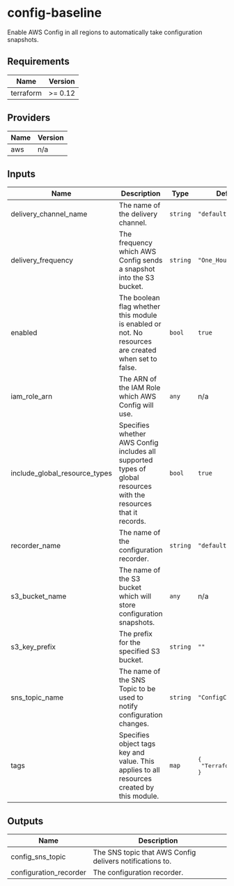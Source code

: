 # config-baseline

Enable AWS Config in all regions to automatically take configuration snapshots.

<!-- BEGINNING OF PRE-COMMIT-TERRAFORM DOCS HOOK -->
## Requirements

| Name | Version |
|------|---------|
| terraform | >= 0.12 |

## Providers

| Name | Version |
|------|---------|
| aws | n/a |

## Inputs

| Name | Description | Type | Default | Required |
|------|-------------|------|---------|:--------:|
| delivery\_channel\_name | The name of the delivery channel. | `string` | `"default"` | no |
| delivery\_frequency | The frequency which AWS Config sends a snapshot into the S3 bucket. | `string` | `"One_Hour"` | no |
| enabled | The boolean flag whether this module is enabled or not. No resources are created when set to false. | `bool` | `true` | no |
| iam\_role\_arn | The ARN of the IAM Role which AWS Config will use. | `any` | n/a | yes |
| include\_global\_resource\_types | Specifies whether AWS Config includes all supported types of global resources with the resources that it records. | `bool` | `true` | no |
| recorder\_name | The name of the configuration recorder. | `string` | `"default"` | no |
| s3\_bucket\_name | The name of the S3 bucket which will store configuration snapshots. | `any` | n/a | yes |
| s3\_key\_prefix | The prefix for the specified S3 bucket. | `string` | `""` | no |
| sns\_topic\_name | The name of the SNS Topic to be used to notify configuration changes. | `string` | `"ConfigChanges"` | no |
| tags | Specifies object tags key and value. This applies to all resources created by this module. | `map` | <pre>{<br>  "Terraform": true<br>}</pre> | no |

## Outputs

| Name | Description |
|------|-------------|
| config\_sns\_topic | The SNS topic that AWS Config delivers notifications to. |
| configuration\_recorder | The configuration recorder. |

<!-- END OF PRE-COMMIT-TERRAFORM DOCS HOOK -->
